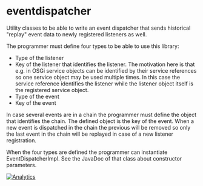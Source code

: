 eventdispatcher
===============

Utility classes to be able to write an event dispatcher that sends
historical "replay" event data to newly registered listeners as well.

The programmer must define four types to be able to use this library:

 - Type of the listener
 - Key of the listener that identifies the listener. The motivation here
   is that e.g. in OSGi service objects can be identified by their service
   references so one service object may be used multiple times. In this
   case the service reference identifies the listener while the listener
   object itself is the registered service object.
 - Type of the event
 - Key of the event

In case several events are in a chain the programmer must define the object
that identifies the chain. The defined object is the key of the event. When
a new event is dispatched in the chain the previous will be removed so only
the last event in the chain will be replayed in case of a new listener
registration.

When the four types are defined the programmer can instantiate
EventDispatcherImpl. See the JavaDoc of that class about constructor
parameters.

[![Analytics](https://ga-beacon.appspot.com/UA-15041869-4/everit-org/eventdispatcher)](https://github.com/igrigorik/ga-beacon)
